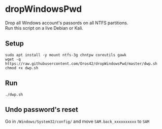 # dropWindowsPwd
Drop all Windows account's passords on all NTFS partitions.  
Run this script on a live Debian or Kali.  
  
## Setup  
```
sudo apt install -y mount ntfs-3g chntpw coreutils gawk
wget -q https://raw.githubusercontent.com/Oros42/dropWindowsPwd/master/dwp.sh
chmod +x dwp.sh
```

## Run
```
./dwp.sh
```

## Undo password's reset

Go in ```/Windows/System32/config/``` and move ```SAM.back_xxxxxxxxxx``` to ```SAM```
